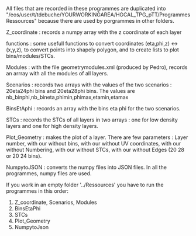 All files that are recorded in these programmes are duplicated into "/eos/user/t/tdebuche/YOURWORKINGAREA/HGCAL_TPG_pTT/ProgrammesRessources" because there are used by porgrammes in other folders.


Z_coordinate : records a numpy array with the z coordinate of each layer

functions : some  usefull functions to convert coordinates (eta,phi,z) <-> (x,y,z), to convert points into shapely polygon, and to create lists to plot bins/modules/STCs.

Modules : with the file geometrymodules.xml (produced by Pedro), records an arrray with all the modules of all layers.

Scenarios : records two arrays with the values of the two scenarios : 20eta24phi bins and 20eta28phi bins. 
            The values are nb_binphi,nb_bineta,phimin,phimax,etamin,etamax

BinsEtAphi : records an array with the bins eta phi for the two scenarios.

STCs : records the STCs of all layers in two arrays : one for low density layers and one for high density layers.

Plot_Geometry : makes the plot of a layer. There are few parameters : Layer number, with our without bins, with our without UV coordinates, with our without Numbering, with our without STCs, with our without Edges (20 28 or 20 24 bins). 

NumpytoJSON : converts the numpy files into JSON files. In all the programmes, numpy files are used.

If you work in an empty folder '../Ressources' you have to run the programmes in this order:
1) Z_coordinate, Scenarios, Modules
2) BinsEtaPhi
3) STCs
4) Plot_Geometry
5) NumpytoJson

   
